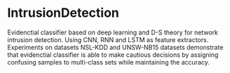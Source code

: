 # IntrusionDetection
Evidenctial classifier based on deep learning and D-S theory for network intrusion detection. Using CNN, RNN and LSTM as feature extractors.
Experiments on datasets NSL-KDD and UNSW-NB15 datasets demonstrate that evidenctial classifier is able to make cautious decisions by assigning confusing samples to multi-class sets while maintaining the accuracy.
